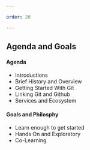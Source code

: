 ```yaml
---

order: 20

---
```


## Agenda and Goals

<div>
  <div class="two-col left">
    <h4>Agenda</h4>
    <ul>
      <li>Introductions</li>
      <li>Brief History and Overview</li>
      <li>Getting Started With Git</li>
      <li>Linking Git and Github</li>
      <li>Services and Ecosystem</li>
    </ul>
  </div>
  
  <div class="two-col right">
    <h4>Goals and Philosphy</h4>
    <ul>
      <li>Learn enough to get started</li>
      <li>Hands On and Exploratory</li>
      <li>Co-Learning</li>
    </ul>
  </div>
</div>
